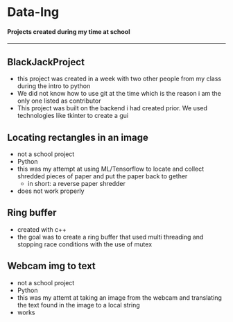 # Data-Ing

#### Projects created during my time at school

___

## BlackJackProject

* this project was created in a week with two other people from my class during the intro to python
* We did not know how to use git at the time which is the reason i am the only one listed as contributor
* This project was built on the backend i had created prior. We used technologies like tkinter to create a gui

## Locating rectangles in an image

* not a school project
* Python
* this was my attempt at using ML/Tensorflow to locate and collect shredded pieces of paper and put the paper back to gether
  * in short: a reverse paper shredder
* does not work properly
  
## Ring buffer

* created with c++
* the goal was to create a ring buffer that used multi threading and stopping race conditions with the use of mutex

## Webcam img to text

* not a school project
* Python
* this was my attemt at taking an image from the webcam and translating the text found in the image to a local string
* works
